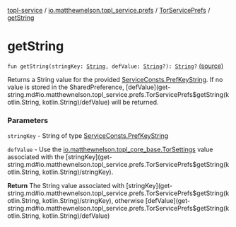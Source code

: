 [topl-service](../../index.md) / [io.matthewnelson.topl_service.prefs](../index.md) / [TorServicePrefs](index.md) / [getString](./get-string.md)

# getString

`fun getString(stringKey: `[`String`](https://kotlinlang.org/api/latest/jvm/stdlib/kotlin/-string/index.html)`, defValue: `[`String`](https://kotlinlang.org/api/latest/jvm/stdlib/kotlin/-string/index.html)`?): `[`String`](https://kotlinlang.org/api/latest/jvm/stdlib/kotlin/-string/index.html)`?` [(source)](https://github.com/05nelsonm/TorOnionProxyLibrary-Android/blob/master/topl-service/src/main/java/io/matthewnelson/topl_service/prefs/TorServicePrefs.kt#L137)

Returns a String value for the provided [ServiceConsts.PrefKeyString](../../io.matthewnelson.topl_service.util/-service-consts/-pref-key-string/index.md). If no
value is stored in the SharedPreference, [defValue](get-string.md#io.matthewnelson.topl_service.prefs.TorServicePrefs$getString(kotlin.String, kotlin.String)/defValue) will be returned.

### Parameters

`stringKey` - String of type [ServiceConsts.PrefKeyString](../../io.matthewnelson.topl_service.util/-service-consts/-pref-key-string/index.md)

`defValue` - Use the [io.matthewnelson.topl_core_base.TorSettings](../../../topl-core-base/io.matthewnelson.topl_core_base/-tor-settings/index.md) value
associated with the [stringKey](get-string.md#io.matthewnelson.topl_service.prefs.TorServicePrefs$getString(kotlin.String, kotlin.String)/stringKey).

**Return**
The String value associated with [stringKey](get-string.md#io.matthewnelson.topl_service.prefs.TorServicePrefs$getString(kotlin.String, kotlin.String)/stringKey), otherwise [defValue](get-string.md#io.matthewnelson.topl_service.prefs.TorServicePrefs$getString(kotlin.String, kotlin.String)/defValue)

